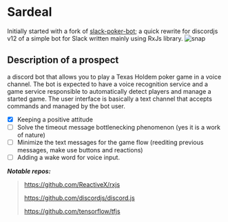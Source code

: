 # Sardeal
Initially started with a fork of [slack-poker-bot](https://github.com/CharlieHess/slack-poker-bot); a quick rewrite for discordjs v12 of a simple bot for Slack written mainly using RxJs library.
![snap](https://imgur.com/4PWUb1Il.png)
## Description of a prospect
a discord bot that allows you to play a Texas Holdem poker game in a voice channel. The bot is expected to have a voice recognition service and a game service responsible to automatically detect players and manage a started game. The user interface is basically a text channel that accepts commands and managed by the bot user.

- [x] Keeping a positive attitude
- [ ] Solve the timeout message bottlenecking phenomenon (yes it is a work of nature)
- [ ] Minimize the text messages for the game flow (reediting previous messages, make use buttons and reactions)
- [ ] Adding a wake word for voice input.

***Notable repos:***
 > https://github.com/ReactiveX/rxjs
 > 
 > https://github.com/discordjs/discord.js
 > 
 > https://github.com/tensorflow/tfjs
